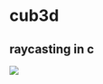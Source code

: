 # cub3d
## raycasting in c
![](https://user-images.githubusercontent.com/45951630/137106315-d5846b37-49b9-4902-b08f-8d2c446061ba.png)
